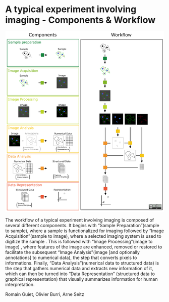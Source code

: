 # A typical experiment involving imaging - Components & Workflow

![image](Experiment%20Involving%20Imaging/A%20typical%20experiment%20involving%20imaging%20-%20Components%20&amp;%20Workflow.png)

The workflow of a typical experiment involving imaging is composed of several different components. It begins with “Sample Preparation”(sample to sample), where a sample is functionalized for imaging followed by “Image Acquisition”(sample to image), where a selected imaging system is used to digitize the sample . This is followed with “Image Processing”(image to image) , where features of the image are enhanced, removed or restored to facilitate the subsequent “Image Analysis”(image [and optionally annotations] to numerical data), the step that converts pixels to informations. Finally, “Data Analysis”(numerical data to structured data) is the step that gathers numerical data and extracts new information of it, which can then be turned into “Data Representation” (structured data to graphical representation) that visually summarizes information for human interpretation.

 
Romain Guiet, Olivier Burri, Arne Seitz

